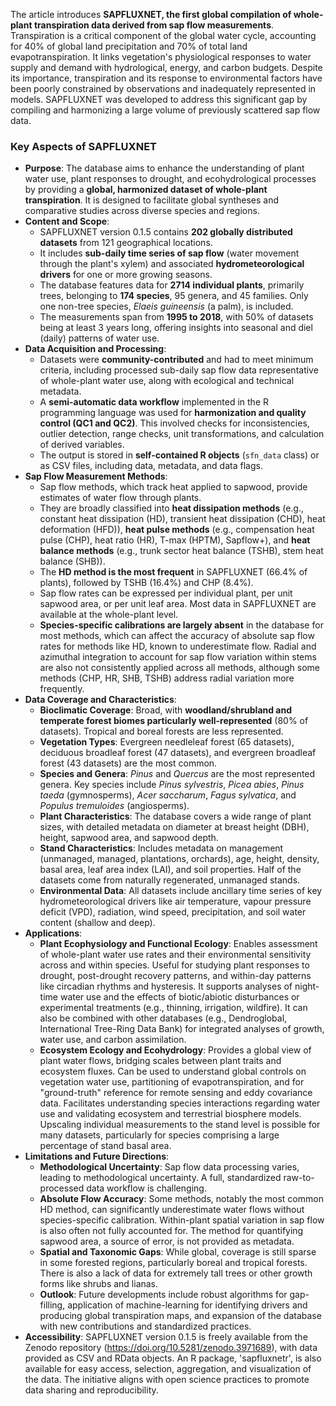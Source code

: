 The article introduces **SAPFLUXNET, the first global compilation of whole-plant transpiration data derived from sap flow measurements**. Transpiration is a critical component of the global water cycle, accounting for 40% of global land precipitation and 70% of total land evapotranspiration. It links vegetation's physiological responses to water supply and demand with hydrological, energy, and carbon budgets. Despite its importance, transpiration and its response to environmental factors have been poorly constrained by observations and inadequately represented in models. SAPFLUXNET was developed to address this significant gap by compiling and harmonizing a large volume of previously scattered sap flow data.

### Key Aspects of SAPFLUXNET

* **Purpose**: The database aims to enhance the understanding of plant water use, plant responses to drought, and ecohydrological processes by providing a **global, harmonized dataset of whole-plant transpiration**. It is designed to facilitate global syntheses and comparative studies across diverse species and regions.
* **Content and Scope**:
  * SAPFLUXNET version 0.1.5 contains **202 globally distributed datasets** from 121 geographical locations.
  * It includes **sub-daily time series of sap flow** (water movement through the plant's xylem) and associated **hydrometeorological drivers** for one or more growing seasons.
  * The database features data for **2714 individual plants**, primarily trees, belonging to **174 species**, 95 genera, and 45 families. Only one non-tree species, *Elaeis guineensis* (a palm), is included.
  * The measurements span from **1995 to 2018**, with 50% of datasets being at least 3 years long, offering insights into seasonal and diel (daily) patterns of water use.
* **Data Acquisition and Processing**:
  * Datasets were **community-contributed** and had to meet minimum criteria, including processed sub-daily sap flow data representative of whole-plant water use, along with ecological and technical metadata.
  * A **semi-automatic data workflow** implemented in the R programming language was used for **harmonization and quality control (QC1 and QC2)**. This involved checks for inconsistencies, outlier detection, range checks, unit transformations, and calculation of derived variables.
  * The output is stored in **self-contained R objects** (`sfn_data` class) or as CSV files, including data, metadata, and data flags.
* **Sap Flow Measurement Methods**:
  * Sap flow methods, which track heat applied to sapwood, provide estimates of water flow through plants.
  * They are broadly classified into **heat dissipation methods** (e.g., constant heat dissipation (HD), transient heat dissipation (CHD), heat deformation (HFD)), **heat pulse methods** (e.g., compensation heat pulse (CHP), heat ratio (HR), T-max (HPTM), Sapflow+), and **heat balance methods** (e.g., trunk sector heat balance (TSHB), stem heat balance (SHB)).
  * The **HD method is the most frequent** in SAPFLUXNET (66.4% of plants), followed by TSHB (16.4%) and CHP (8.4%).
  * Sap flow rates can be expressed per individual plant, per unit sapwood area, or per unit leaf area. Most data in SAPFLUXNET are available at the whole-plant level.
  * **Species-specific calibrations are largely absent** in the database for most methods, which can affect the accuracy of absolute sap flow rates for methods like HD, known to underestimate flow. Radial and azimuthal integration to account for sap flow variation within stems are also not consistently applied across all methods, although some methods (CHP, HR, SHB, TSHB) address radial variation more frequently.
* **Data Coverage and Characteristics**:
  * **Bioclimatic Coverage**: Broad, with **woodland/shrubland and temperate forest biomes particularly well-represented** (80% of datasets). Tropical and boreal forests are less represented.
  * **Vegetation Types**: Evergreen needleleaf forest (65 datasets), deciduous broadleaf forest (47 datasets), and evergreen broadleaf forest (43 datasets) are the most common.
  * **Species and Genera**: *Pinus* and *Quercus* are the most represented genera. Key species include *Pinus sylvestris*, *Picea abies*, *Pinus taeda* (gymnosperms), *Acer saccharum*, *Fagus sylvatica*, and *Populus tremuloides* (angiosperms).
  * **Plant Characteristics**: The database covers a wide range of plant sizes, with detailed metadata on diameter at breast height (DBH), height, sapwood area, and sapwood depth.
  * **Stand Characteristics**: Includes metadata on management (unmanaged, managed, plantations, orchards), age, height, density, basal area, leaf area index (LAI), and soil properties. Half of the datasets come from naturally regenerated, unmanaged stands.
  * **Environmental Data**: All datasets include ancillary time series of key hydrometeorological drivers like air temperature, vapour pressure deficit (VPD), radiation, wind speed, precipitation, and soil water content (shallow and deep).
* **Applications**:
  * **Plant Ecophysiology and Functional Ecology**: Enables assessment of whole-plant water use rates and their environmental sensitivity across and within species. Useful for studying plant responses to drought, post-drought recovery patterns, and within-day patterns like circadian rhythms and hysteresis. It supports analyses of night-time water use and the effects of biotic/abiotic disturbances or experimental treatments (e.g., thinning, irrigation, wildfire). It can also be combined with other databases (e.g., Dendroglobal, International Tree-Ring Data Bank) for integrated analyses of growth, water use, and carbon assimilation.
  * **Ecosystem Ecology and Ecohydrology**: Provides a global view of plant water flows, bridging scales between plant traits and ecosystem fluxes. Can be used to understand global controls on vegetation water use, partitioning of evapotranspiration, and for "ground-truth" reference for remote sensing and eddy covariance data. Facilitates understanding species interactions regarding water use and validating ecosystem and terrestrial biosphere models. Upscaling individual measurements to the stand level is possible for many datasets, particularly for species comprising a large percentage of stand basal area.
* **Limitations and Future Directions**:
  * **Methodological Uncertainty**: Sap flow data processing varies, leading to methodological uncertainty. A full, standardized raw-to-processed data workflow is challenging.
  * **Absolute Flow Accuracy**: Some methods, notably the most common HD method, can significantly underestimate water flows without species-specific calibration. Within-plant spatial variation in sap flow is also often not fully accounted for. The method for quantifying sapwood area, a source of error, is not provided as metadata.
  * **Spatial and Taxonomic Gaps**: While global, coverage is still sparse in some forested regions, particularly boreal and tropical forests. There is also a lack of data for extremely tall trees or other growth forms like shrubs and lianas.
  * **Outlook**: Future developments include robust algorithms for gap-filling, application of machine-learning for identifying drivers and producing global transpiration maps, and expansion of the database with new contributions and standardized practices.
* **Accessibility**: SAPFLUXNET version 0.1.5 is freely available from the Zenodo repository (<https://doi.org/10.5281/zenodo.3971689>), with data provided as CSV and RData objects. An R package, 'sapfluxnetr', is also available for easy access, selection, aggregation, and visualization of the data. The initiative aligns with open science practices to promote data sharing and reproducibility.
